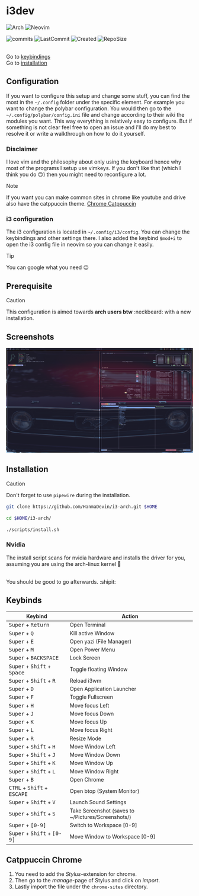# i3dev

![Arch](https://img.shields.io/badge/Arch-blue?style=for-the-badge&logo=archlinux&logoColor=white)
![Neovim](https://img.shields.io/badge/NeoVim-%2357A143.svg?&style=for-the-badge&logo=neovim&logoColor=white)

![commits](https://img.shields.io/github/commit-activity/t/HanmaDevin/i3-arch)
![LastCommit](https://img.shields.io/github/last-commit/HanmaDevin/i3-arch)
![Created](https://img.shields.io/github/created-at/HanmaDevin/i3-arch)
![RepoSize](https://img.shields.io/github/repo-size/HanmaDevin/i3-arch) <br><br>

Go to [keybindings](#keybinds)<br>
Go to [installation](#installation)<br>

## Configuration

If you want to configure this setup and change some stuff, you can find the most in the `~/.config` folder under the specific
element. For example you want to change the polybar configuration. You would then 
go to the `~/.config/polybar/config.ini` file and change according to their wiki the modules you want. This way everything is 
relatively easy to configure. But if something is not clear feel free to open an issue and i'll do my best to resolve it or
write a walkthrough on how to do it yourself.

### Disclaimer

I love vim and the philosophy about only using the keyboard hence why most of the programs I setup use vimkeys.
If you don't like that (which I think you do :upside_down_face:) then you might need to reconfigure a lot.

> [!NOTE]
> If you want you can make common sites in chrome like youtube and drive also have the catppuccin theme.
> [Chrome Catppuccin](#catppuccin-chrome)

### i3 configuration

The i3 configuration is located in `~/.config/i3/config`. You can change the keybindings and other settings there.
I also added the keybind `$mod+i` to open the i3 config file in neovim so you can change it easily.

> [!TIP]
> You can google what you need :wink:

## Prerequisite

> [!CAUTION]
> This configuration is aimed towards __arch users btw__ :neckbeard: with a new installation.

## Screenshots
![Screenshot](https://raw.githubusercontent.com/HanmaDevin/i3-arch/master/img/2025-07-16_12-51-05_FlameShot.png)

## Installation

> [!CAUTION]
> Don't forget to use `pipewire` during the installation.

```bash
git clone https://github.com/HanmaDevin/i3-arch.git $HOME
```

```bash
cd $HOME/i3-arch/
```

```bash
./scripts/install.sh
```


### Nvidia

The install script scans for nvidia hardware and installs the driver for you,
assuming you are using the arch-linux kernel :kiss:

<br>
You should be good to go afterwards. :shipit:

## Keybinds

Keybind | Action
--- | --- 
<kbd>Super</kbd> + <kbd>Return</kbd> | Open Terminal
<kbd>Super</kbd> + <kbd>Q</kbd> | Kill active Window
<kbd>Super</kbd> + <kbd>E</kbd> | Open yazi (File Manager)
<kbd>Super</kbd> + <kbd>M</kbd> | Open Power Menu
<kbd>Super</kbd> + <kbd>BACKSPACE</kbd> | Lock Screen
<kbd>Super</kbd> + <kbd>Shift</kbd> + <kbd>Space</kbd> | Toggle floating Window
<kbd>Super</kbd> + <kbd>Shift</kbd> + <kbd>R</kbd> | Reload i3wm
<kbd>Super</kbd> + <kbd>D</kbd> | Open Application Launcher
<kbd>Super</kbd> + <kbd>F</kbd> | Toggle Fullscreen
<kbd>Super</kbd> + <kbd>H</kbd> | Move focus Left
<kbd>Super</kbd> + <kbd>J</kbd> | Move focus Down
<kbd>Super</kbd> + <kbd>K</kbd> | Move focus Up
<kbd>Super</kbd> + <kbd>L</kbd> | Move focus Right
<kbd>Super</kbd> + <kbd>R</kbd>| Resize Mode
<kbd>Super</kbd> + <kbd>Shift</kbd> + <kbd>H</kbd>| Move Window Left
<kbd>Super</kbd> + <kbd>Shift</kbd> + <kbd>J</kbd>| Move Window Down
<kbd>Super</kbd> + <kbd>Shift</kbd> + <kbd>K</kbd>| Move Window Up
<kbd>Super</kbd> + <kbd>Shift</kbd> + <kbd>L</kbd>| Move Window Right
<kbd>Super</kbd> + <kbd>B</kbd> | Open Chrome
<kbd>CTRL</kbd> + <kbd>Shift</kbd> + <kbd>ESCAPE</kbd> | Open btop (System Monitor)
<kbd>Super</kbd> + <kbd>Shift</kbd> + <kbd>V</kbd>| Launch Sound Settings
<kbd>Super</kbd> + <kbd>Shift</kbd> + <kbd>S</kbd>| Take Screenshot (saves to ~/Pictures/Screenshots/)
<kbd>Super</kbd> + <kbd>[0-9]</kbd> | Switch to Workspace [0-9]
<kbd>Super</kbd> + <kbd>Shift</kbd> + <kbd>[0-9]</kbd> | Move Window to Workspace [0-9]

## Catppuccin Chrome

1. You need to add the *Stylus*-extension for chrome. 
2. Then go to the *manage*-page of Stylus and click on *import*.
3. Lastly import the file under the `chrome-sites` directory.
